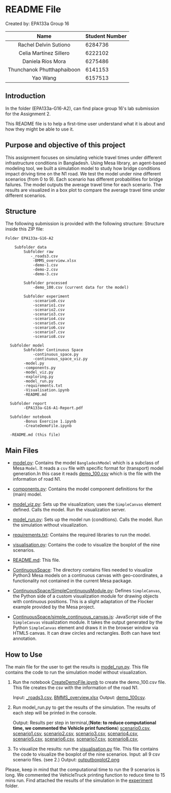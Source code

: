 # README File

Created by: EPA133a Group 16

|    Name     | Student Number |
| :---------: | :------------- |
| Rachel Delvin Sutiono | 6284736        |
|  Celia Martínez Sillero  | 6222102         |
| Daniela Ríos Mora | 6275486       |
| Thunchanok Phutthaphaiboon| 6141153        |
| Yao Wang | 6157513         |



## Introduction

In the folder (EPA133a-G16-A2),  can find place group 16's lab submission for the Assignment 2.

This README file is to help a first-time user understand what it is about and how they might be able to use it.
 

## Purpose and objective of this project

This assignment focuses on simulating vehicle travel times under different infrastructure conditions in Bangladesh. Using Mesa library, an agent-based modeling tool, we built a simulation model to study how bridge conditions impact driving time on the N1 road. 
We test the model under nine different scenarios (from 0 to 9). Each scenario has different probabilities for bridge failures. 
The model outputs the average travel time for each scenario. The results are visualized in a box plot to compare the average travel time under different scenarios.

## Structure

The following submission is provided with the following structure:
Structure inside this ZIP file: 

    Folder EPA133a-G16-A2

        Subfolder data
            Subfolder raw
               -_roads3.csv
                -BMMS_overview.xlsx
                -demo-1.csv
                -demo-2.csv
                -demo-3.csv 

            Subfolder processed
                -demo_100.csv (current data for the model)

            Subfolder experiment
                -scenario0.csv
                -scenario1.csv
                -scenario2.csv
                -scenario3.csv
                -scenario4.csv
                -scenario5.csv
                -scenario6.csv
                -scenario7.csv
                -scenario8.csv

      Subfolder model
            Subfolder Continuous Space
                -continuous_space.py
                -continuous_space_viz.py
            -model.py
            -components.py
            -model_viz.py
            -exploring.py
            -model_run.py
            -requirements.txt
            -Visualisation.ipynb
            -README.md

      Subfolder report
            -EPA133a-G16-A1-Report.pdf

      Subfolder notebook
            -Bonus Exercise 1.ipynb
            -CreateDemoFile.ipynb

      -README.md (this file)


## Main Files

- [model.py](model.py): Contains the model `BangladeshModel` which is a subclass of Mesa `Model`.  It reads a `csv` file with specific format for (transport) model generation.In this case it reads [demo_100.csv](demo_100.csv) which is the file with the information of road N1.

- [components.py](components.py): Contains the model component definitions for the (main) model. 

- [model_viz.py](model_viz.py): Sets up the visualization; uses the `SimpleCanvas` element defined. Calls the model. Run the visualization server.

- [model_run.py](model_run.py): Sets up the model run (conditions). Calls the model. Run the simulation without visualization.

- [requirements.txt](requirements.txt): Contains the required libraries to run the model.

- [visualisation.py](visualisation.py): Contains the code to visualize the boxplot of the nine scenarios.

- [README.md](README.md): This file.

- [ContinuousSpace](ContinuousSpace): The directory contains files needed to visualize Python3 Mesa models on a continuous canvas with geo-coordinates, a functionality not contained in the current Mesa package.

- [ContinuousSpace/SimpleContinuousModule.py](ContinuousSpace/SimpleContinuousModule.py): Defines `SimpleCanvas`, the Python side of a custom visualization module for drawing objects with continuous positions. This is a slight adaptation of the Flocker example provided by the Mesa project.

- [ContinuousSpace/simple_continuous_canvas.js](ContinuousSpace/simple_continuous_canvas.js): JavaScript side of the `SimpleCanvas` visualization module. It takes the output generated by the Python `SimpleCanvas` element and draws it in the browser window via HTML5 canvas. It can draw circles and rectangles. Both can have text annotation. 




## How to Use

The main file for the user to get the results is [model_run.py](model/model_run.py). This file contains the code to run the simulation model without visualization. 

1. Run the notebook [CreateDemoFile.ipynb](notebook/CreateDemoFile.ipynb) to create the demo_100.csv file. This file creates the csv with the information of the road N1.
 
    Input: [_roads3.csv](data/raw/_roads3.csv), [BMMS_overview.xlsx](data/raw/BMMS_overview.xlsx)
    Output:
           [demo_100csv](data/processed/demo_100.csv).

2. Run model_run.py to get the results of the simulation. The results of each step will be printed in the console. 
 
    Output:
                Results per step in terminal,(__Note: to reduce computational time, we commented the Vehicle print functions__)
                [scenario0.csv](data/processed/scenario0.csv),
                [scenario1.csv](data/processed/scenario1.csv),
                [scenario2.csv](data/processed/scenario2.csv),
                [scenario3.csv](data/processed/scenario3.csv),
                [scenario4.csv](data/processed/scenario4.csv),
                [scenario5.csv](data/processed/scenario5.csv),
                [scenario6.csv](data/processed/scenario6.csv),
                [scenario7.csv](data/processed/scenario7.csv),
                [scenario8.csv](data/processed/scenario8.csv),

3. To visualize the results: run the [visualisation.py](model/visualisation.py) file. This file contains the code to visualize the boxplot of the nine scenarios.
    Input: all 9 csv scenario files. (see 2.)
    Output: [outputboxplot2.png](img/outputboxplot2.png)

Please, keep in mind that the computational time to run the 9 scenarios is long. We commented the VehicleTruck printing function to reduce time to 15 mins run.
Find attached the results of the simulation in the [experiment](experiment) folder. 





